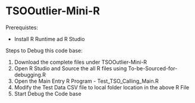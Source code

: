 # TSOOutlier-Mini-R

Prerequistes:
 - Install R Runtime ad R Studio
 
Steps to Debug this code base:

1) Download the complete  files under TSOOutlier-Mini-R
2) Open R Studio and Source the all R files using To-be-Sourced-for-debugging.R
3) Open the Main Entry R Program - Test_TSO_Calling_Main.R
4) Modify the Test Data CSV file to local folder location in the above R File
5) Start Debug the Code base
